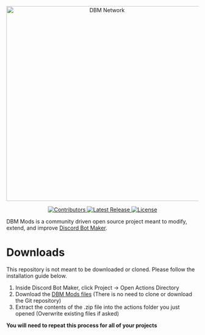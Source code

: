 <p align="center">
  <a title="DBM Network" href="https://discord.gg/3QxkZPK" target="_blank">
    <img src="https://i.imgur.com/U8Z1SPh.png" width="512" alt="DBM Network" />
  </a>
</p>
<p align="center">
  <a title="Contributors" href="https://github.com/dbm-network/mods/contributors" target="_blank">
    <img src="https://img.shields.io/github/contributors/dbm-network/mods.svg?style=flat-square" alt="Contributors" />
  </a>
  <a title="Release" href="https://github.com/dbm-network/mods/releases" target="_blank">
    <img src="https://img.shields.io/github/release/dbm-network/mods.svg?style=flat-square" alt="Latest Release" />
  </a>
  <a title="License" href="https://github.com/dbm-network/mods/blob/master/LICENSE.md" target="_blank">
    <img src="https://img.shields.io/github/license/dbm-network/mods.svg?style=flat-square" alt="License" />
  </a>
</p>

DBM Mods is a community driven open source project meant to modify, extend, and improve [Discord Bot Maker](https://store.steampowered.com/app/682130/Discord_Bot_Maker/).

# Downloads

This repository is not meant to be downloaded or cloned. Please follow the installation guide below.

1.  Inside Discord Bot Maker, click Project → Open Actions Directory
2.  Download the [DBM Mods files](https://dbm-network.github.io/download-git/#/home?url=https://github.com/dbm-network/mods/tree/master/actions)
    (There is no need to clone or download the Git repository)
3.  Extract the contents of the .zip file into the actions folder you just opened
    (Overwrite existing files if asked)

**You will need to repeat this process for all of your projects**
